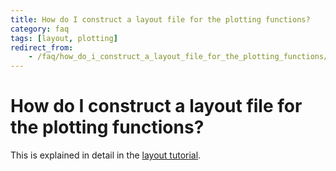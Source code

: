 ```yaml
---
title: How do I construct a layout file for the plotting functions?
category: faq
tags: [layout, plotting]
redirect_from:
    - /faq/how_do_i_construct_a_layout_file_for_the_plotting_functions/
---
```


# How do I construct a layout file for the plotting functions?

This is explained in detail in the [layout tutorial](/tutorial/layout).
